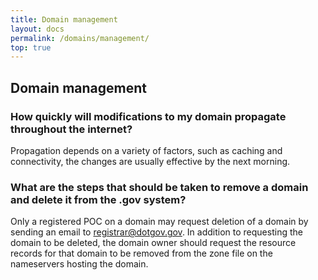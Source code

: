 ```yaml
---
title: Domain management
layout: docs
permalink: /domains/management/
top: true
---
```


## Domain management

### How quickly will modifications to my domain propagate throughout the internet?

Propagation depends on a variety of factors, such as caching and connectivity, the changes are usually effective by the next morning.

### What are the steps that should be taken to remove a domain and delete it from the .gov system?

Only a registered POC on a domain may request deletion of a domain by sending an email to [registrar@dotgov.gov](mailto:registrar@dotgov.gov). In addition to requesting the domain to be deleted, the domain owner should request the resource records for that domain to be removed from the zone file on the nameservers hosting the domain.
